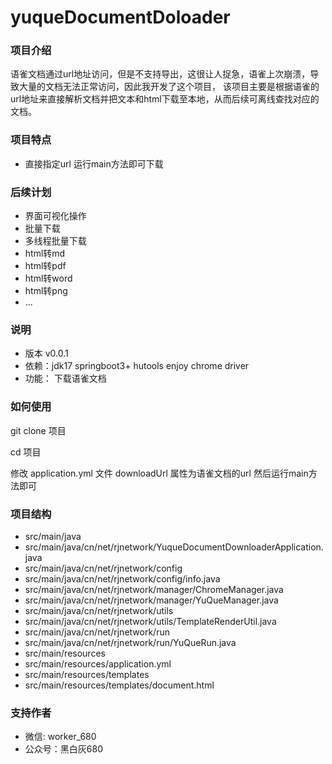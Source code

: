 # yuqueDocumentDoloader
### 项目介绍
语雀文档通过url地址访问，但是不支持导出，这很让人捉急，语雀上次崩溃，导致大量的文档无法正常访问，因此我开发了这个项目，
该项目主要是根据语雀的url地址来直接解析文档并把文本和html下载至本地，从而后续可离线查找对应的文档。
### 项目特点
 - 直接指定url 运行main方法即可下载

### 后续计划
- 界面可视化操作
- 批量下载
- 多线程批量下载
- html转md
- html转pdf
- html转word
- html转png
- ...
### 说明
- 版本 v0.0.1
- 依赖：jdk17 springboot3+ hutools enjoy chrome driver
- 功能： 下载语雀文档
### 如何使用
git clone 项目

cd 项目

修改 application.yml 文件
downloadUrl 属性为语雀文档的url
然后运行main方法即可
### 项目结构
- src/main/java
- src/main/java/cn/net/rjnetwork/YuqueDocumentDownloaderApplication.java
- src/main/java/cn/net/rjnetwork/config
- src/main/java/cn/net/rjnetwork/config/info.java
- src/main/java/cn/net/rjnetwork/manager/ChromeManager.java
- src/main/java/cn/net/rjnetwork/manager/YuQueManager.java
- src/main/java/cn/net/rjnetwork/utils
- src/main/java/cn/net/rjnetwork/utils/TemplateRenderUtil.java
- src/main/java/cn/net/rjnetwork/run
- src/main/java/cn/net/rjnetwork/run/YuQueRun.java
- src/main/resources
- src/main/resources/application.yml
- src/main/resources/templates
- src/main/resources/templates/document.html

### 支持作者
- 微信: worker_680
- 公众号：黑白灰680



